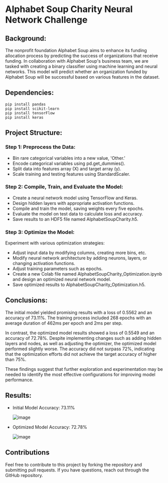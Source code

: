 # Alphabet Soup Charity Neural Network Challenge

## Background:
The nonprofit foundation Alphabet Soup aims to enhance its funding allocation process by predicting the success of organizations that receive funding. In collaboration with Alphabet Soup's business team, we are tasked with creating a binary classifier using machine learning and neural networks. This model will predict whether an organization funded by Alphabet Soup will be successful based on various features in the dataset.

## Dependencies:
    pip install pandas
    pip install scikit-learn
    pip install tensorFlow
    pip install keras

## Project Structure:
### Step 1: Preprocess the Data:
  + Bin rare categorical variables into a new value, 'Other.'
  + Encode categorical variables using pd.get_dummies().
  + Split data into features array (X) and target array (y).
  + Scale training and testing features using StandardScaler.

### Step 2: Compile, Train, and Evaluate the Model:
  + Create a neural network model using TensorFlow and Keras.
  + Design hidden layers with appropriate activation functions.
  + Compile and train the model, saving weights every five epochs.
  + Evaluate the model on test data to calculate loss and accuracy.
  + Save results to an HDF5 file named AlphabetSoupCharity.h5.

### Step 3: Optimize the Model:
Experiment with various optimization strategies:
  + Adjust input data by modifying columns, creating more bins, etc.
  + Modify neural network architecture by adding neurons, layers, or changing activation functions.
  + Adjust training parameters such as epochs.
  + Create a new Colab file named AlphabetSoupCharity_Optimization.ipynb and design an optimized neural network model.
  + Save optimized results to AlphabetSoupCharity_Optimization.h5.

## Conclusions:
The initial model yielded promising results with a loss of 0.5562 and an accuracy of 73.11%. The training process included 268 epochs with an average duration of 462ms per epoch and 2ms per step.

In contrast, the optimized model results showed a loss of 0.5549 and an accuracy of 72.78%. Despite implementing changes such as adding hidden layers and nodes, as well as adjusting the optimizer, the optimized model performed slightly worse. The accuracy did not surpass 72%, indicating that the optimization efforts did not achieve the target accuracy of higher than 75%.

These findings suggest that further exploration and experimentation may be needed to identify the most effective configurations for improving model performance.

## Results:
+ Initial Model Accuracy: 73.11%

  ![image](https://github.com/ashley-ley/deep-learning-challenge/assets/132225987/17f78419-1338-43ca-9140-d6810ccf5fcc)
+ Optimized Model Accuracy: 72.78%

  ![image](https://github.com/ashley-ley/deep-learning-challenge/assets/132225987/a9a1b9eb-efec-48a1-89dc-e827e4364799)

## Contributions
Feel free to contribute to this project by forking the repository and submitting pull requests. If you have questions, reach out through the GitHub repository.
